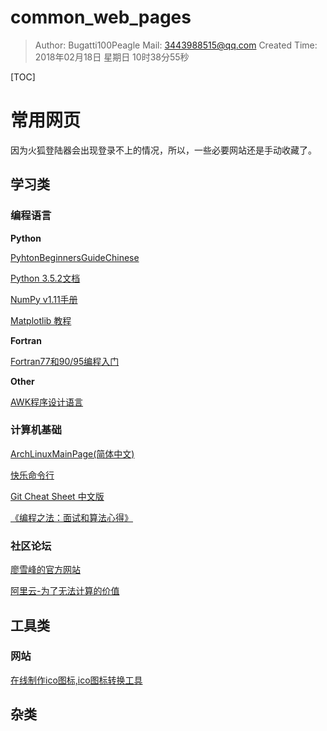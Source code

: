 # common_web_pages
> Author: Bugatti100Peagle  Mail: 3443988515@qq.com
> Created Time: 2018年02月18日 星期日 10时38分55秒

[TOC]
# 常用网页
因为火狐登陆器会出现登录不上的情况，所以，一些必要网站还是手动收藏了。

## 学习类
###  编程语言
**Python**

[PyhtonBeginnersGuideChinese](https://wiki.python.org/moin/BeginnersGuideChinese) 

[Python 3.5.2文档](http://usyiyi.cn/translate/python_352/index.html)

[NumPy v1.11手册](http://usyiyi.cn/translate/NumPy_v111/index.html)

[ Matplotlib 教程](https://liam0205.me/2014/09/11/matplotlib-tutorial-zh-cn/)

**Fortran**

[Fortran77和90/95编程入门](http://micro.ustc.edu.cn/Fortran/ZJDing/)

**Other**

[AWK程序设计语言](http://awk.readthedocs.io/en/latest/)



### 计算机基础

[ArchLinuxMainPage(简体中文)](https://wiki.archlinux.org/index.php/Main_page_(%E7%AE%80%E4%BD%93%E4%B8%AD%E6%96%87))

[快乐命令行](http://billie66.github.io/TLCL/book/)

[Git Cheat Sheet 中文版](https://github.com/flyhigher139/Git-Cheat-Sheet)

[《编程之法：面试和算法心得》](https://github.com/julycoding/The-Art-Of-Programming-By-July/blob/master/ebook/zh/Readme.md)


### 社区论坛
[廖雪峰的官方网站](https://www.liaoxuefeng.com/) 

[阿里云-为了无法计算的价值](https://www.aliyun.com/)


## 工具类
### 网站

[在线制作ico图标,ico图标转换工具](http://www.bitbug.net/)

## 杂类 

